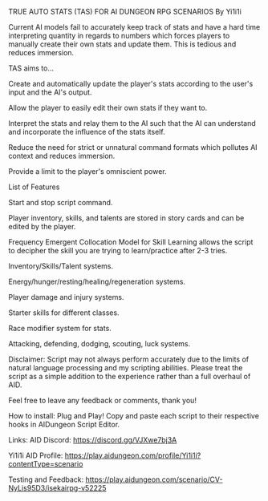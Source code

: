 TRUE AUTO STATS (TAS) FOR AI DUNGEON RPG SCENARIOS
By Yi1i1i

Current AI models fail to accurately keep track of stats and have a hard time interpreting quantity in regards to numbers which forces players to manually create their own stats and update them. This is tedious and reduces immersion.

TAS aims to...

Create and automatically update the player's stats according to the user's input and the AI's output.

Allow the player to easily edit their own stats if they want to.

Interpret the stats and relay them to the AI such that the AI can understand and incorporate the influence of the stats itself.

Reduce the need for strict or unnatural command formats which pollutes AI context and reduces immersion.

Provide a limit to the player's omniscient power.


List of Features

Start and stop script command.

Player inventory, skills, and talents are stored in story cards and can be edited by the player.

Frequency Emergent Collocation Model for Skill Learning allows the script to decipher the skill you are trying to learn/practice after 2-3 tries.

Inventory/Skills/Talent systems.

Energy/hunger/resting/healing/regeneration systems.

Player damage and injury systems.

Starter skills for different classes.

Race modifier system for stats.

Attacking, defending, dodging, scouting, luck systems.


Disclaimer: Script may not always perform accurately due to the limits of natural language processing and my scripting abilities. Please treat the script as a simple addition to the experience rather than a full overhaul of AID.


Feel free to leave any feedback or comments, thank you!


How to install:
Plug and Play! Copy and paste each script to their respective hooks in AIDungeon Script Editor.


Links:
AID Discord: https://discord.gg/VJXwe7bj3A

Yi1i1i AID Profile: https://play.aidungeon.com/profile/Yi1i1i?contentType=scenario

Testing and Feedback: https://play.aidungeon.com/scenario/CV-NyLis95D3/isekairpg-v52225

